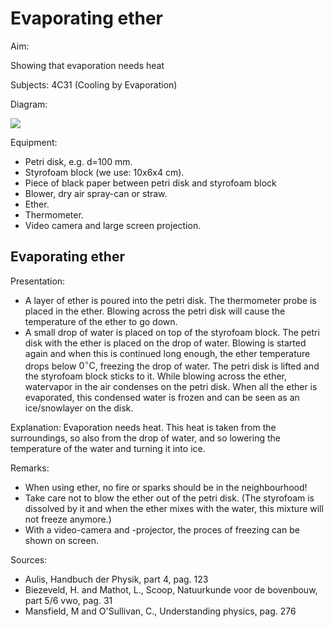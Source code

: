 # Evaporating ether 

Aim:

Showing that evaporation needs heat

Subjects: 4C31 (Cooling by Evaporation)

Diagram:

![](https://cdn.mathpix.com/cropped/2024_06_24_fbb7276714e1cbba4bffg-1.jpg?height=949&width=1239&top_left_y=390&top_left_x=535)

Equipment:

- Petri disk, e.g. d=100 mm.
- Styrofoam block (we use: 10x6x4 cm).
- Piece of black paper between petri disk and styrofoam block
- Blower, dry air spray-can or straw.
- Ether.
- Thermometer.
- Video camera and large screen projection.


## Evaporating ether

Presentation:

- A layer of ether is poured into the petri disk. The thermometer probe is placed in the ether. Blowing across the petri disk will cause the temperature of the ether to go down.
- A small drop of water is placed on top of the styrofoam block. The petri disk with the ether is placed on the drop of water. Blowing is started again and when this is continued long enough, the ether temperature drops below $0^{\circ} \mathrm{C}$, freezing the drop of water. The petri disk is lifted and the styrofoam block sticks to it. While blowing across the ether, watervapor in the air condenses on the petri disk. When all the ether is evaporated, this condensed water is frozen and can be seen as an ice/snowlayer on the disk.

Explanation: Evaporation needs heat. This heat is taken from the surroundings, so also from the drop of water, and so lowering the temperature of the water and turning it into ice.

Remarks:

- When using ether, no fire or sparks should be in the neighbourhood!
- Take care not to blow the ether out of the petri disk. (The styrofoam is dissolved by it and when the ether mixes with the water, this mixture will not freeze anymore.)
- With a video-camera and -projector, the proces of freezing can be shown on screen.

Sources:

- Aulis, Handbuch der Physik, part 4, pag. 123
- Biezeveld, H. and Mathot, L., Scoop, Natuurkunde voor de bovenbouw, part 5/6 vwo, pag. 31
- Mansfield, M and O'Sullivan, C., Understanding physics, pag. 276

